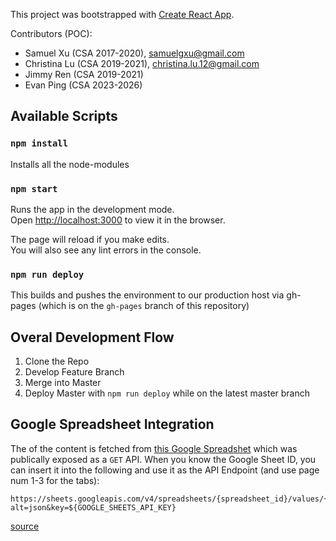 This project was bootstrapped with [Create React App](https://github.com/facebook/create-react-app).

Contributors (POC):

- Samuel Xu (CSA 2017-2020), samuelgxu@gmail.com
- Christina Lu (CSA 2019-2021), christina.lu.12@gmail.com
- Jimmy Ren (CSA 2019-2021)
- Evan Ping (CSA 2023-2026)

## Available Scripts

### `npm install`

Installs all the node-modules

### `npm start`

Runs the app in the development mode.<br>
Open [http://localhost:3000](http://localhost:3000) to view it in the browser.

The page will reload if you make edits.<br>
You will also see any lint errors in the console.

### `npm run deploy`

This builds and pushes the environment to our production host via gh-pages (which is on the `gh-pages` branch of this repository)

## Overal Development Flow

1. Clone the Repo
2. Develop Feature Branch
3. Merge into Master
4. Deploy Master with `npm run deploy` while on the latest master branch

## Google Spreadsheet Integration

The of the content is fetched from [this Google Spreadshet](https://docs.google.com/spreadsheets/d/1ynEzX8p1P1wVxqVFl6Ksyf5g2jtqx_AMc-gnZAbv4E8/edit) which was publically exposed as a `GET` API. When you know the Google Sheet ID, you can insert it into the following and use it as the API Endpoint (and use page num 1-3 for the tabs):

```
https://sheets.googleapis.com/v4/spreadsheets/{spreadsheet_id}/values/{page_title}?alt=json&key=${GOOGLE_SHEETS_API_KEY}
```

[source](https://www.freecodecamp.org/news/cjn-google-sheets-as-json-endpoint/)
